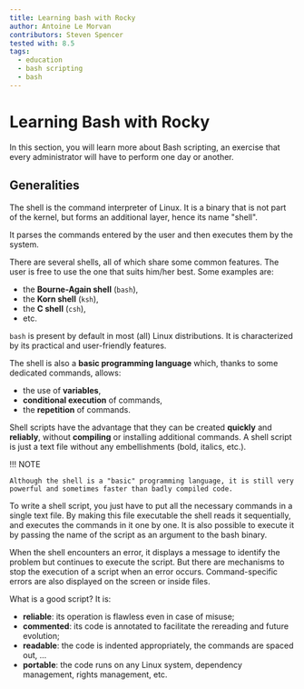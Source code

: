 ```yaml
---
title: Learning bash with Rocky
author: Antoine Le Morvan
contributors: Steven Spencer
tested with: 8.5
tags:
  - education
  - bash scripting
  - bash
---
```


# Learning Bash with Rocky

In this section, you will learn more about Bash scripting, an exercise that every administrator will have to perform one day or another.

## Generalities

The shell is the command interpreter of Linux.
It is a binary that is not part of the kernel, but forms an additional layer, hence its name "shell".

It parses the commands entered by the user and then executes them by the system.

There are several shells, all of which share some common features.
The user is free to use the one that suits him/her best. Some examples are:

* the **Bourne-Again shell** (`bash`),
* the **Korn shell** (`ksh`),
* the **C shell** (`csh`),
* etc.

`bash` is present by default in most (all) Linux distributions.
It is characterized by its practical and user-friendly features.

The shell is also a **basic programming language** which, thanks to some dedicated commands, allows:

* the use of **variables**,
* **conditional execution** of commands,
* the **repetition** of commands.

Shell scripts have the advantage that they can be created **quickly** and **reliably**, without **compiling** or installing additional commands. A shell script is just a text file without any embellishments (bold, italics, etc.).

!!! NOTE

    Although the shell is a "basic" programming language, it is still very powerful and sometimes faster than badly compiled code.

To write a shell script, you just have to put all the necessary commands in a single text file.
By making this file executable the shell reads it sequentially, and executes the commands in it one by one.
It is also possible to execute it by passing the name of the script as an argument to the bash binary.

When the shell encounters an error, it displays a message to identify the problem but continues to execute the script.
But there are mechanisms to stop the execution of a script when an error occurs.
Command-specific errors are also displayed on the screen or inside files.

What is a good script? It is:

* **reliable**: its operation is flawless even in case of misuse;
* **commented**: its code is annotated to facilitate the rereading and future evolution;
* **readable**: the code is indented appropriately, the commands are spaced out, ...
* **portable**: the code runs on any Linux system, dependency management, rights management, etc.

